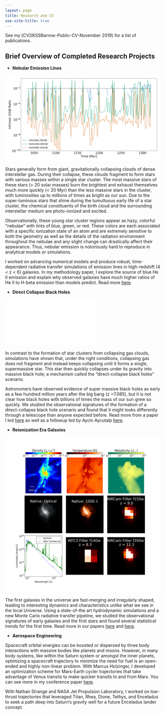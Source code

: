 ```yaml
---
layout: page
title: Research and CV
use-site-title: true
---
```


See my [CV](KSSBarrow-Public-CV-November 2019) for a list of publications.


## Brief Overview of Completed Research Projects


* **Nebular Emission Lines**

![](/img/plotlines3_rat_0.png)

Stars generally form from giant, gravitationally collapsing clouds of dense interstellar gas. During their collapse, these clouds fragment to form stars with various masses within a single star cluster. The most massive stars of these stars (> 20 solar masses) burn the brightest and exhaust themselves much more quickly  (< 20 Myr) than the less massive stars in the cluster, with luminosities up to millions of times as bright as our sun. Due to the super-luminous stars that shine during the tumultuous early life of a star cluster, the chemical constituents of the birth cloud and the surrounding interstellar medium are photo-ionized and excited.  

Observationally, these young star cluster regions appear as hazy, colorful “nebulae” with tints of blue, green, or red. These colors are each associated with a specific ionization state of an atom and are extremely sensitive to both the geometry as well as the details of the radiation environment throughout the nebulae  and any slight change can drastically affect their appearance. Thus, nebular emission is notoriously hard to reproduce in analytical models or simulations.

I worked on advancing numerical models and produce robust, time-dependent radiative transfer simulations of emission lines in high-redshift (4 < z < 6) galaxies. In my methodology paper, I explore the source of blue He II emission and explain why observed galaxies have much higher ratios of He II to H-beta emission than models predict. Read more [here](https://arxiv.org/abs/1911.02023).

* **Direct Collapse Black Holes**

![](/img/Figure4.pdf)

In contrast to the formation of star clusters from collapsing gas clouds, simulations have shown that, under the right conditions, collapsing gas does not fragment and instead keeps collapsing until it forms a single, supermassive star. This star then quickly collapses under its gravity into massive black hole; a mechanism called the “direct-collapse black holes” scenario.

Astronomers have observed evidence of super massive black holes as early as a few hundred million years after the big bang (z =7.085), but it is not clear how black holes with billions of times the mass of our sun grew so quickly. We studied the observational signatures of the formation of a direct-collapse black hole scenario and found that it might looks differently through a telescope than anyone expected before. Read more from a paper I led [here](https://doi.org/10.1038/s41550-018-0569-y) as well as a followup led by Aycin Aycutalp [here](https://arxiv.org/abs/1910.08554).

* **Reionization Era Galaxies**

![](/img/HaloA4.png)

The first galaxies in the universe are fast-merging and irregularly shaped, leading to interesting dynamics and characteristics unlike what we see in the local Universe. Using a state-of-the art hydrodynamic simulations and a new Monte Carlo radiative transfer pipeline, we studied the observational signatures of early galaxies and the first stars and found several statistical trends for the first time. Read more in our papers [here](https://academic.oup.com/mnras/article/469/4/4863/3828091) and [here](https://academic.oup.com/mnras/article/474/2/2617/4638550).

* **Aerospace Engineering**

Spacecraft orbital energies can be boosted or dispersed by three body interactions with massive bodies like planets and moons. However, in many body systems, like within the Saturn system or amongst the inner planets, optimizing a spacecraft trajectory to minimize the need for fuel is an open-ended and highly non-linear problem. With Marcus Holzinger, I developed an optimization scheme for Mars-Earth cycler trajectories that take advantage of Venus transits to make quicker transits to and from Mars. You can see more in my conference paper [here](http://www.ssdl.gatech.edu/sites/default/files/papers/conferencePapers/AAS-17-zzz.pdf).

With Nathan Strange and NASA Jet Propulsion Laboratory, I worked on low-thrust trajectories that leveraged Titan, Rhea, Dione, Tethys, and Enceladus to seek a path deep into Saturn’s gravity well for a future Enceladus lander concept.
